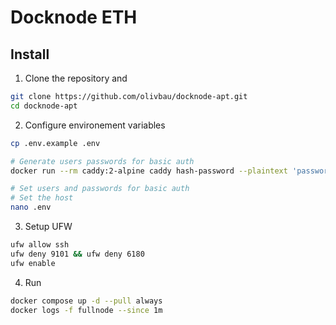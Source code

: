 # Docknode ETH

## Install 

1. Clone the repository and
```bash
git clone https://github.com/olivbau/docknode-apt.git
cd docknode-apt
```

2. Configure environement variables
```bash
cp .env.example .env

# Generate users passwords for basic auth
docker run --rm caddy:2-alpine caddy hash-password --plaintext 'password'

# Set users and passwords for basic auth
# Set the host
nano .env
```

3. Setup UFW
```bash
ufw allow ssh
ufw deny 9101 && ufw deny 6180
ufw enable
```

4. Run
```bash
docker compose up -d --pull always
docker logs -f fullnode --since 1m
```